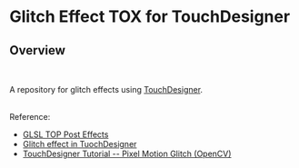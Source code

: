 # Glitch Effect TOX for TouchDesigner
## Overview

<br>

A repository for glitch effects using [TouchDesigner](https://derivative.ca/).
<br>
<br>

Reference:
- [GLSL TOP Post Effects](https://youtu.be/RFomr3rVoBY)
- [Glitch effect in TuochDesigner](https://youtu.be/DTjCDHmpliU)
- [TouchDesigner Tutorial -- Pixel Motion Glitch (OpenCV)](https://youtu.be/t6K7bjE0u18)